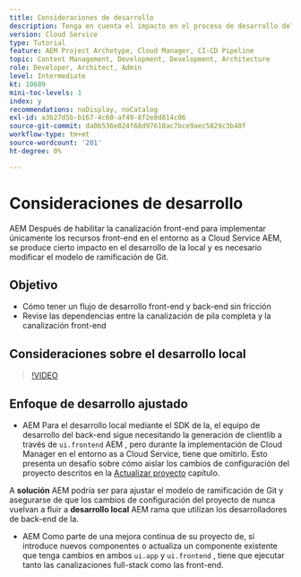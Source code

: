 ```yaml
---
title: Consideraciones de desarrollo
description: Tenga en cuenta el impacto en el proceso de desarrollo del front-end y del back-end una vez que habilite la canalización front-end.
version: Cloud Service
type: Tutorial
feature: AEM Project Archetype, Cloud Manager, CI-CD Pipeline
topic: Content Management, Development, Development, Architecture
role: Developer, Architect, Admin
level: Intermediate
kt: 10689
mini-toc-levels: 1
index: y
recommendations: noDisplay, noCatalog
exl-id: a3b27d5b-b167-4c60-af49-8f2e8d814c86
source-git-commit: da0b536e824f68d97618ac7bce9aec5829c3b48f
workflow-type: tm+mt
source-wordcount: '201'
ht-degree: 0%

---
```


# Consideraciones de desarrollo

AEM Después de habilitar la canalización front-end para implementar únicamente los recursos front-end en el entorno as a Cloud Service AEM, se produce cierto impacto en el desarrollo de la local y es necesario modificar el modelo de ramificación de Git.

## Objetivo

* Cómo tener un flujo de desarrollo front-end y back-end sin fricción
* Revise las dependencias entre la canalización de pila completa y la canalización front-end


## Consideraciones sobre el desarrollo local

>[!VIDEO](https://video.tv.adobe.com/v/3409421?quality=12&learn=on)


## Enfoque de desarrollo ajustado

* AEM Para el desarrollo local mediante el SDK de la, el equipo de desarrollo del back-end sigue necesitando la generación de clientlib a través de `ui.frontend` AEM , pero durante la implementación de Cloud Manager en el entorno as a Cloud Service, tiene que omitirlo. Esto presenta un desafío sobre cómo aislar los cambios de configuración del proyecto descritos en la [Actualizar proyecto](update-project.md) capítulo.

A __solución__ AEM podría ser para ajustar el modelo de ramificación de Git y asegurarse de que los cambios de configuración del proyecto de nunca vuelvan a fluir a __desarrollo local__ AEM rama que utilizan los desarrolladores de back-end de la.


* AEM Como parte de una mejora continua de su proyecto de, si introduce nuevos componentes o actualiza un componente existente que tenga cambios en ambos `ui.app` y `ui.frontend` , tiene que ejecutar tanto las canalizaciones full-stack como las front-end.

